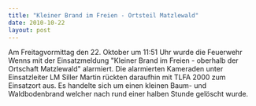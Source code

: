 ```yaml
---
title: "Kleiner Brand im Freien - Ortsteil Matzlewald"
date: 2010-10-22
layout: post
---
```


Am Freitagvormittag den 22. Oktober um 11:51 Uhr wurde die Feuerwehr Wenns mit der Einsatzmeldung "Kleiner Brand im Freien - oberhalb der Ortschaft Matzlewald" alarmiert. Die alarmierten Kameraden unter Einsatzleiter LM Siller Martin rückten daraufhin mit TLFA 2000 zum Einsatzort aus. Es handelte sich um einen kleinen Baum- und Waldbodenbrand welcher nach rund einer halben Stunde gelöscht wurde.